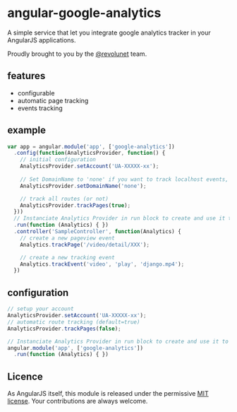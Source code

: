 # angular-google-analytics

A simple service that let you integrate google analytics tracker in your AngularJS applications.

Proudly brought to you by the [@revolunet](http://twitter.com/revolunet) team.

## features

 - configurable
 - automatic page tracking
 - events tracking

## example

```js
var app = angular.module('app', ['google-analytics'])
  .config(function(AnalyticsProvider, function() {
    // initial configuration
    AnalyticsProvider.setAccount('UA-XXXXX-xx');
    
    // Set DomainName to 'none' if you want to track localhost events, unless comment this line
    AnalyticsProvider.setDomainName('none');

    // track all routes (or not)
    AnalyticsProvider.trackPages(true);
  }))
  // Instanciate Analytics Provider in run block to create and use it to kickstart the application
  .run(function (Analytics) { })
  .controller('SampleController', function(Analytics) {
    // create a new pageview event
    Analytics.trackPage('/video/detail/XXX');

    // create a new tracking event
    Analytics.trackEvent('video', 'play', 'django.mp4');
  })
```

## configuration

```js
// setup your account
AnalyticsProvider.setAccount('UA-XXXXX-xx');
// automatic route tracking (default=true)
AnalyticsProvider.trackPages(false);

// Instanciate Analytics Provider in run block to create and use it to kickstart the application
angular.module('app', ['google-analytics'])
  .run(function (Analytics) { })
```

## Licence
As AngularJS itself, this module is released under the permissive [MIT license](http://revolunet.mit-license.org). Your contributions are always welcome.
